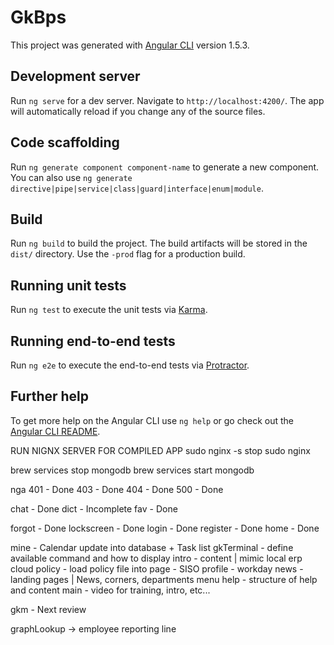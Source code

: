 # GkBps

This project was generated with [Angular CLI](https://github.com/angular/angular-cli) version 1.5.3.

## Development server

Run `ng serve` for a dev server. Navigate to `http://localhost:4200/`. The app will automatically reload if you change any of the source files.

## Code scaffolding

Run `ng generate component component-name` to generate a new component. You can also use `ng generate directive|pipe|service|class|guard|interface|enum|module`.

## Build

Run `ng build` to build the project. The build artifacts will be stored in the `dist/` directory. Use the `-prod` flag for a production build.

## Running unit tests

Run `ng test` to execute the unit tests via [Karma](https://karma-runner.github.io).

## Running end-to-end tests

Run `ng e2e` to execute the end-to-end tests via [Protractor](http://www.protractortest.org/).

## Further help

To get more help on the Angular CLI use `ng help` or go check out the [Angular CLI README](https://github.com/angular/angular-cli/blob/master/README.md).



RUN NIGNX SERVER FOR COMPILED APP
sudo nginx -s stop
sudo nginx

brew services stop mongodb
brew services start mongodb

nga
401 - Done
403 - Done
404 - Done
500 - Done

chat - Done
dict - Incomplete
fav - Done

forgot - Done
lockscreen - Done
login - Done
register - Done
home - Done

mine - Calendar update into database + Task list
gkTerminal - define available command and how to display
intro - content | mimic local erp cloud
policy - load policy file into page - SISO
profile - workday
news - landing pages | News, corners, departments menu
help - structure of help and content
main - video for training, intro, etc...

gkm - Next review


graphLookup -> employee reporting line
